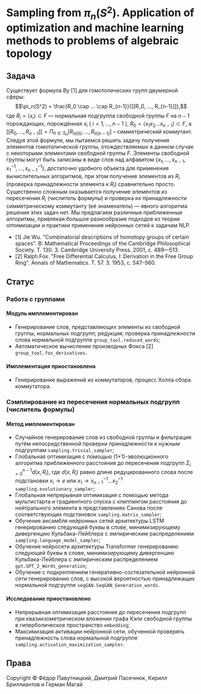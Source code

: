 # Sampling from $\pi_n(S^2)$. Application of optimization and machine learning methods to problems of algebraic topology

## Задача

Существует формула Ву [1] для гомотопических групп
двумерной сферы:
$$\pi_n(S^2) = \frac{R_0 \cap ... \cap R_{n-1}}{[[R_0, ..., R_{n-1}]]},$$
где $R_i = \langle x_i \rangle \subset F$ — нормальная подгруппа свободной группы $F$ на $n-1$ порождающих, порождённая $x_i$ ( $i=1, ..., n-1$ ), $R_0 = \langle x_1 x_2 ... x_{n-1} \rangle \subset F$, а $[[R_0, ..., R_{n-1}]] = \Pi_{\pi \in S_n} [R_{\pi(0)}, ..., R_{\pi(n-1)}]$ – симметрический коммутант. Следуя этой формуле, мы пытаемся решить задачу получения элементов гомотопической группы, отождествляемых в данном случае с некоторыми элементами свободной группы $F$. Элементы свободной группы могут быть записаны в виде слов над алфавитом $\{ x_1, ..., x_{n-1}, x_1^{-1}, ..., x_{n-1}^{-1} \}$, достаточно удобного объекта для применения вычислительных алгоритмов, при этом получение элементов из $R_i$ (проверка принадлежности элемента к $R_i$) сравнительно просто. Существенно сложным оказывается получение элементов из пересечения $R_i$ (числитель формулы) и проверка их принадлежности симметрическому коммутанту (её знаменатель) — явного алгоритма решения этих задач нет. Мы предлагаем различные приближенные алгоритмы, привлекая большое разнообразие подходов из теории оптимизации и практики применения нейронных сетей к задачам NLP.

- [1] Jie Wu. "Combinatorial descriptions of homotopy groups of certain spaces". В: Mathematical Proceedings of the Cambridge Philosophical Society. Т. 130. 3. Cambridge University Press. 2001, с. 489—513.
- [2] Ralph Fox. "Free Differential Calculus, I: Derivation in the Free Group Ring". Annals of Mathematics. Т. 57. 3. 1953, с. 547–560.

## Статус

### Работа с группами

#### Модуль имплементирован

- Генерирование слов, представляющих элементы из свободной группы, нормальных подгрупп; редукция; проверка принадлежности слова нормальной подгруппе ```group_tool.reduced_words```;
- Автоматическое вычисление производных Фокса [2] ```group_tool.fox_derivatives```.

#### Имплементация приостановлена

- Генерирование выражений из коммутаторов, процесс Холла сбора коммутатора.

### Сэмплирование из пересечения нормальных подгрупп (числитель формулы)

#### Метод имплементирован

- Случайное генерирование слов из свободной группы и фильтрация путём непосредственной проверки принадлежности к нужным подгруппам ```sampling.trivial_sampler```;
- Глобальная оптимизация с помощью (1+1)-эволюционного алгоритма приближенного расстояния до пересечения подгрупп $\Sigma_{i=0}^{n-1} d(x, R_i)$, где $d(x, R_i)$ равно длине редуцированного слова после подстановки $x_i \to e$ или $x_1 \to x_{n-1}^{-1} \dots x_2^{-1}$ ```sampling.evolutionary_sampler```;
- Глобальная непрерывная оптимизация с помощью метода мультистарта и градиентного спуска с клиппингом расстояния до нейтрального элемента в представлениях Санова после соответствующих подстановок ```sampling.matrix_sampler```;
- Обучение ансамбля нейронных сетей архитектуры LSTM генерированию следующей буквы в слове, минимизирующему дивергенцию Кульбака-Лейблера с эмпирическим распределением ```sampling.language_model_sampler```;
- Обучение нейросети архитектуры Transformer генерированию следующей буквы в слове, минимизирующему дивергенцию Кульбака-Лейблера с эмпирическим распределением ```gpt.GPT_2_Words_generation```;
- Обучение с подкреплением генеративно-состязательной нейронной сети генерированию слов, с высокой вероятностью принадлежащих нормальной подгруппе ```seqGAN.SeqGAN_Generation_words```.

#### Исследование приостановлено

- Непрерывная оптимизация расстояния до пересечения подгрупп при квазиизометрическом вложении графа Кэли свободной группы в гиперболическое пространство ```embedding```;
- Максимизация активации нейронной сети, обученной проверять принадлежность слова нормальной подгруппе ```sampling.activation_maximization_sampler```.

## Права

Copyright © Фёдор Павутницкий, Дмитрий Пасечнюк, Кирилл Бриллиантов и Герман Магай
